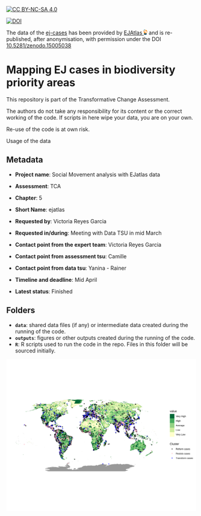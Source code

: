 

[![CC BY-NC-SA 4.0](https://licensebuttons.net/l/by-nc-sa/4.0/88x31.png)](https://creativecommons.org/licenses/by-nc-sa/4.0/) 

[![DOI](https://zenodo.org/badge/DOI/10.5281/zenodo.15005038.svg)](https://doi.org/10.5281/zenodo.15005038)

The data of the <a href="data/ej_cases" target="_blank" rel="noopener noreferrer">ej-cases</a>  has been provided by [EJAtlas <img src="images/ejatlas-logo.png" alt="EJAtlas Logo" style="height:1em;">](https://ejatlas.org) and is re-published, after anonymisation, with permission under the DOI [10.5281/zenodo.15005038](https://doi.org/10.5281/zenodo.15005038)

# Mapping EJ cases in biodiversity priority areas

This repository is part of the Transformative Change Assessment.

The authors do not take any responsibility for its content or the correct working of the code. If scripts in here wipe your data, you are on your own.

Re-use of the code is at own risk.

Usage of the data 

## Metadata

- **Project name**: Social Movement analysis with EJatlas data
- **Assessment**: TCA
- **Chapter**: 5
- **Short Name**: ejatlas

- **Requested by**: Victoria Reyes Garcia
- **Requested in/during**: Meeting with Data TSU in mid March

- **Contact point from the expert team**: Victoria Reyes Garcia
- **Contact point from assessment tsu**: Camille
- **Contact point from data tsu**: Yanina - Rainer
- **Timeline and deadline**: Mid April
- **Latest status**: Finished

## Folders

- **`data`**: shared data files (if any) or intermediate data created during the running of the code.
- **`outputs`**: figures or other outputs created during the running of the code.
- **`R`**: R scripts used to run the code in the repo. Files in this folder will be sourced initially.

![](outputs/priority_map_w_clusters_10k.svg)